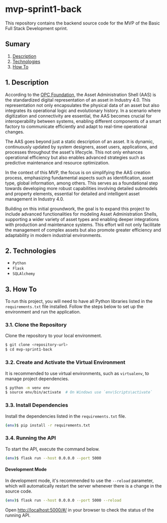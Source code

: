 # mvp-sprint1-back

This repository contains the backend source code for the MVP of the Basic Full Stack Development sprint.

## Sumary

1. [Description](#1-description)
2. [Technologies](#2-technologies)
3. [How To](#3-how-to)

## 1. Description

According to the [OPC Foundation](https://reference.opcfoundation.org/I4AAS/v100/docs/4.1), the Asset Administration Shell (AAS) is the standardized digital representation of an asset in Industry 4.0. This representation not only encapsulates the physical data of an asset but also integrates its operational logic and evolutionary history. In a scenario where digitization and connectivity are essential, the AAS becomes crucial for interoperability between systems, enabling different components of a smart factory to communicate efficiently and adapt to real-time operational changes.

The AAS goes beyond just a static description of an asset. It is dynamic, continuously updated by system designers, asset users, applications, and processes throughout the asset's lifecycle. This not only enhances operational efficiency but also enables advanced strategies such as predictive maintenance and resource optimization.

In the context of this MVP, the focus is on simplifying the AAS creation process, emphasizing fundamental aspects such as identification, asset type, global information, among others. This serves as a foundational step towards developing more robust capabilities involving detailed submodels and property elements, essential for detailed and intelligent asset management in Industry 4.0.

Building on this initial groundwork, the goal is to expand this project to include advanced functionalities for modeling Asset Administration Shells, supporting a wider variety of asset types and enabling deeper integrations with production and maintenance systems. This effort will not only facilitate the management of complex assets but also promote greater efficiency and adaptability in modern industrial environments.

## 2. Technologies

- `Python`
- `Flask`
- `SQLAlchemy`

## 3. How To

To run this project, you will need to have all Python libraries listed in the `requirements.txt` file installed. Follow the steps below to set up the environment and run the application.

### 3.1. Clone the Repository

Clone the repository to your local environment.

```sh
$ git clone <repository-url>
$ cd mvp-sprint1-back
```

### 3.2. Create and Activate the Virtual Environment

It is recommended to use virtual environments, such as `virtualenv`, to manage project dependencies.

```sh
$ python -m venv env
$ source env/bin/activate  # On Windows use `env\Scripts\activate`
```

### 3.3. Install Dependencies

Install the dependencies listed in the `requirements.txt` file.

```sh
(env)$ pip install -r requirements.txt
```

### 3.4. Running the API

To start the API, execute the command below.

```sh
(env)$ flask run --host 0.0.0.0 --port 5000
```

#### Development Mode

In development mode, it's recommended to use the `--reload` parameter, which will automatically restart the server whenever there is a change in the source code.

```sh
(env)$ flask run --host 0.0.0.0 --port 5000 --reload
```

Open [http://localhost:5000/#/](http://localhost:5000/#/) in your browser to check the status of the running API.
